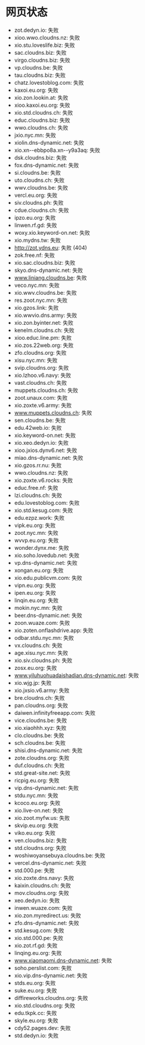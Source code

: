 # 网页状态
- zot.dedyn.io: 失败
- xioo.wwo.cloudns.nz: 失败
- xio.stu.loveslife.biz: 失败
- sac.cloudns.biz: 失败
- virgo.cloudns.biz: 失败
- vp.cloudns.be: 失败
- tau.cloudns.biz: 失败
- chatz.lovestoblog.com: 失败
- kaxoi.eu.org: 失败
- xio.zon.lookin.at: 失败
- xioo.kaxoi.eu.org: 失败
- xio.std.cloudns.ch: 失败
- educ.cloudns.biz: 失败
- wwo.cloudns.ch: 失败
- jxio.nyc.mn: 失败
- xiolin.dns-dynamic.net: 失败
- xio.xn--ebbpo8a.xn--y9a3aq: 失败
- dsk.cloudns.biz: 失败
- fox.dns-dynamic.net: 失败
- si.cloudns.be: 失败
- uto.cloudns.ch: 失败
- wwv.cloudns.be: 失败
- vercl.eu.org: 失败
- siv.cloudns.ph: 失败
- cdue.cloudns.ch: 失败
- ipzo.eu.org: 失败
- linwen.rf.gd: 失败
- woxy.xio.keyword-on.net: 失败
- xio.mydns.tw: 失败
- http://zot.ydns.eu: 失败 (404)
- zok.free.nf: 失败
- xio.sac.cloudns.biz: 失败
- skyo.dns-dynamic.net: 失败
- www.liniang.cloudns.be: 失败
- veco.nyc.mn: 失败
- xio.wwv.cloudns.be: 失败
- res.zoot.nyc.mn: 失败
- xio.gzos.link: 失败
- xio.wwvio.dns.army: 失败
- xio.zon.byinter.net: 失败
- kenelm.cloudns.ch: 失败
- xioo.educ.line.pm: 失败
- xio.zos.22web.org: 失败
- zfo.cloudns.org: 失败
- xisu.nyc.mn: 失败
- svip.cloudns.org: 失败
- xio.lzhoo.v6.navy: 失败
- vast.cloudns.ch: 失败
- muppets.cloudns.ch: 失败
- zoot.unaux.com: 失败
- xio.zoxte.v6.army: 失败
- www.muppets.cloudns.ch: 失败
- sen.cloudns.be: 失败
- edu.42web.io: 失败
- xio.keyword-on.net: 失败
- xio.xeo.dedyn.io: 失败
- xioo.jxios.dynv6.net: 失败
- miao.dns-dynamic.net: 失败
- xio.gzos.rr.nu: 失败
- wwo.cloudns.nz: 失败
- xio.zoxte.v6.rocks: 失败
- educ.free.nf: 失败
- lzi.cloudns.ch: 失败
- edu.lovestoblog.com: 失败
- xio.std.kesug.com: 失败
- edu.ezpz.work: 失败
- vipk.eu.org: 失败
- zoot.nyc.mn: 失败
- wvvp.eu.org: 失败
- wonder.dynx.me: 失败
- xio.soho.lovedub.net: 失败
- vp.dns-dynamic.net: 失败
- xongan.eu.org: 失败
- xio.edu.publicvm.com: 失败
- vipn.eu.org: 失败
- ipen.eu.org: 失败
- linqin.eu.org: 失败
- mokin.nyc.mn: 失败
- beer.dns-dynamic.net: 失败
- zoon.wuaze.com: 失败
- xio.zoten.onflashdrive.app: 失败
- odbar.stdu.nyc.mn: 失败
- vx.cloudns.ch: 失败
- age.xisu.nyc.mn: 失败
- xio.siv.cloudns.ph: 失败
- zosx.eu.org: 失败
- www.yiluhuohuadaishadian.dns-dynamic.net: 失败
- xio.wjg.jp: 失败
- xio.jxsio.v6.army: 失败
- bre.cloudns.ch: 失败
- pan.cloudns.org: 失败
- daiwen.infinityfreeapp.com: 失败
- vice.cloudns.be: 失败
- xio.xiaohhh.xyz: 失败
- clo.cloudns.be: 失败
- sch.cloudns.be: 失败
- shisi.dns-dynamic.net: 失败
- zote.cloudns.org: 失败
- duf.cloudns.ch: 失败
- std.great-site.net: 失败
- ricpig.eu.org: 失败
- vip.dns-dynamic.net: 失败
- stdu.nyc.mn: 失败
- kcoco.eu.org: 失败
- xio.live-on.net: 失败
- xio.zoot.myfw.us: 失败
- skvip.eu.org: 失败
- viko.eu.org: 失败
- ven.cloudns.biz: 失败
- std.cloudns.org: 失败
- woshiwoyansebuya.cloudns.be: 失败
- vercel.dns-dynamic.net: 失败
- std.000.pe: 失败
- xio.zoxte.dns.navy: 失败
- kaixin.cloudns.ch: 失败
- mov.cloudns.org: 失败
- xeo.dedyn.io: 失败
- inwen.wuaze.com: 失败
- xio.zon.myredirect.us: 失败
- zfo.dns-dynamic.net: 失败
- std.kesug.com: 失败
- xio.std.000.pe: 失败
- xio.zot.rf.gd: 失败
- linqing.eu.org: 失败
- www.xiaomaomi.dns-dynamic.net: 失败
- soho.perslist.com: 失败
- xio.vip.dns-dynamic.net: 失败
- stds.eu.org: 失败
- suke.eu.org: 失败
- diffireworks.cloudns.org: 失败
- xio.std.cloudns.org: 失败
- edu.tkpk.cc: 失败
- skyle.eu.org: 失败
- cdy52.pages.dev: 失败
- std.dedyn.io: 失败
